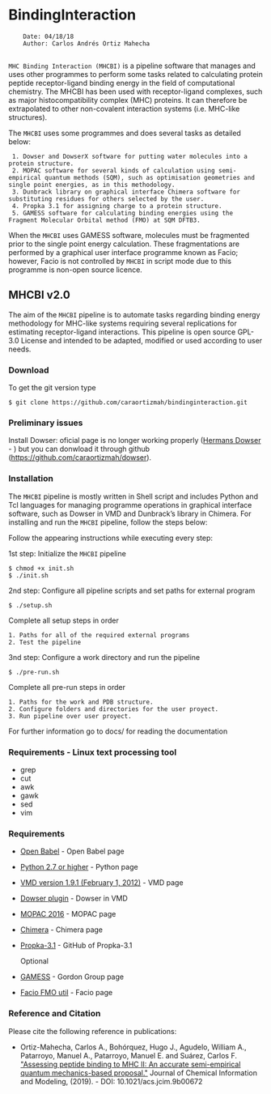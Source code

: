 # BindingInteraction

```
    Date: 04/18/18
    Author: Carlos Andrés Ortiz Mahecha
    
```
[comment]: <> (****)

[comment]: <> (Modification: 12/02/20)
[comment]: <> (comment:)
[comment]: <> (12/02/20 - Substantial changes in the installation and new kind of test based on MHC I results)
[comment]: <> (Old install version were removed while is fixed)

[comment]: <> (****)

`MHC Binding Interaction (MHCBI)` is a pipeline software that manages and uses other programmes to perform some tasks related to calculating protein peptide receptor-ligand binding energy in the field of computational chemistry. 
The MHCBI has been used with receptor-ligand complexes, such as major histocompatibility complex (MHC) proteins. 
It can therefore be extrapolated to other non-covalent interaction systems (i.e. MHC-like structures).

The `MHCBI` uses some programmes and does several tasks as detailed below:

     1. Dowser and DowserX software for putting water molecules into a protein structure.
     2. MOPAC software for several kinds of calculation using semi-empirical quantum methods (SQM), such as optimisation geometries and single point energies, as in this methodology.
     3. Dunbrack library on graphical interface Chimera software for substituting residues for others selected by the user. 
     4. Propka 3.1 for assigning charge to a protein structure.
     5. GAMESS software for calculating binding energies using the Fragment Molecular Orbital method (FMO) at SQM DFTB3.

When the `MHCBI` uses GAMESS software, molecules must be fragmented prior to the single point energy calculation. These fragmentations are performed by a graphical user interface programme known as Facio; however, Facio is not controlled by `MHCBI` in script mode due to this programme is non-open source licence.


## MHCBI v2.0

The aim of the `MHCBI` pipeline is to automate tasks regarding binding energy methodology for MHC-like systems requiring several replications for estimating receptor-ligand interactions.
This pipeline is open source GPL-3.0 License and intended to be adapted, modified or used according to user needs.

### Download

To get the git version type

    $ git clone https://github.com/caraortizmah/bindinginteraction.git


[comment]: <> (### Documentation and usage)

[comment]: <> (All information for installing the pipeline can be obtained by typing:)

[comment]: <> (    $ make howto)
    
### Preliminary issues

Install Dowser: oficial page is no longer working properly ([Hermans Dowser](http://danger.med.unc.edu/hermans/dowser/dowser.htm) - ) but you can donwload it through github (https://github.com/caraortizmah/dowser).

### Installation

The `MHCBI` pipeline is mostly written in Shell script and includes Python and Tcl languages for managing programme operations in graphical interface software, such as Dowser in VMD and Dunbrack’s library in Chimera.
For installing and run the `MHCBI` pipeline, follow the steps below:

Follow the appearing instructions while executing every step:

[comment]: <> (Option 1:)

1st step: Initialize the `MHCBI` pipeline

    $ chmod +x init.sh
    $ ./init.sh

2nd step: Configure all pipeline scripts and set paths for external program

    $ ./setup.sh
    
  Complete all setup steps in order

    1. Paths for all of the required external programs
    2. Test the pipeline
    
3nd step: Configure a work directory and run the pipeline

    $ ./pre-run.sh
    
  Complete all pre-run steps in order
 
    1. Paths for the work and PDB structure.
    2. Configure folders and directories for the user proyect.
    3. Run pipeline over user proyect.

For further information go to docs/ for reading the documentation

[comment]: <> (Optional step: For cleaning pipeline to re-configure or make any git procedure)

[comment]: <> (     cd MHCBI_path in MHCBI directory)
[comment]: <> (     ./clean.sh)


[comment]: <> (Option 2:)

[comment]: <> (1st step: Install python requirements if necessary it could take several minutes $ make require)
    
[comment]: <> (2nd step: Configure the installation program and scratch path $ ./configure -p 'program_path' -s 'scratch_path')

[comment]: <> (3rd step: Prepare folders and other bash programs before installing the `MHCBI` $ make init)
    
[comment]: <> (4th step: Install BindingInteraction    $ sudo python setup.py install)


### Requirements - Linux text processing tool

* grep 
* cut
* awk
* gawk
* sed
* vim

### Requirements

* [Open Babel](http://openbabel.org/wiki/Main_Page) - Open Babel page

* [Python 2.7 or higher](https://www.python.org/downloads/) - Python page

* [VMD version 1.9.1 (February 1, 2012)](https://www.ks.uiuc.edu/Research/vmd/) - VMD page
   
* [Dowser plugin](http://www.ks.uiuc.edu/Research/vmd/plugins/dowser/) - Dowser in VMD
   
* [MOPAC 2016](http://openmopac.net/Download_MOPAC_Executable_Step2.html) - MOPAC page
   
* [Chimera](https://www.cgl.ucsf.edu/chimera/download.html) - Chimera page
   
* [Propka-3.1](https://github.com/jensengroup/propka-3.1.git) - GitHub of Propka-3.1

    Optional
   
* [GAMESS](https://www.msg.chem.iastate.edu/GAMESS/download/register/) - Gordon Group page
   
* [Facio FMO util](http://zzzfelis.sakura.ne.jp/) - Facio page


### Reference and Citation

Please cite the following reference in publications:

*   Ortiz-Mahecha, Carlos A., Bohórquez, Hugo J., Agudelo, William A., Patarroyo, Manuel A., Patarroyo, Manuel E. and Suárez, Carlos F. ["Assessing peptide binding to MHC II: An accurate semi-empirical quantum mechanics-based proposal."](https://doi.org/10.1021/acs.jcim.9b00672) Journal of Chemical Information and Modeling, (2019). - DOI: 10.1021/acs.jcim.9b00672

